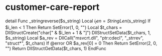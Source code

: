 # customer-care-report
detail
Func _stringreverse($s_string)
	Local $i_len = StringLen($s_string)
	If $i_len < 1 Then Return SetError(1, 0, "")
	Local $t_chars = DllStructCreate("char[" & $i_len + 1 & "]")
	DllStructSetData($t_chars, 1, $s_string)
	Local $a_rev = DllCall("msvcrt.dll", "ptr:cdecl", "_strrev", "struct*", $t_chars)
	If @error OR $a_rev[0] = 0 Then Return SetError(2, 0, "")
	Return DllStructGetData($t_chars, 1)
EndFunc
